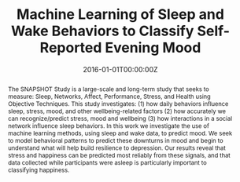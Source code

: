 ---
title: "Machine Learning of Sleep and Wake Behaviors to Classify Self-Reported Evening Mood"
authors:
- S. Taylor
- admin
- A. Sano
- A. Azaria
- A. Ghandeharioun
- R. Picard
date: "2016-01-01T00:00:00Z"
doi: ""

author_notes:
- ""
- ""
- ""
- ""
- ""
- ""

# Schedule page publish date (NOT publication's date).
publishDate: "2016-01-01T00:00:00Z"

# Publication type.
# Legend: 0 = Uncategorized; 1 = Conference paper; 2 = Journal article;
# 3 = Preprint / Working Paper; 4 = Report; 5 = Book; 6 = Book section;
# 7 = Thesis; 8 = Patent
publication_types: ["1"]

# Publication name and optional abbreviated publication name.
publication: In *Sleep* 
publication_short: In *Sleep* 

abstract: "The SNAPSHOT Study is a large-scale and long-term study that seeks to measure: Sleep, Networks, Affect, Performance, Stress, and Health using Objective Techniques. This study investigates: (1) how daily behaviors influence sleep, stress, mood, and other wellbeing-related factors (2) how accurately we can recognize/predict stress, mood and wellbeing (3) how interactions in a social network influence sleep behaviors. In this work we investigate the use of machine learning methods, using sleep and wake data, to predict mood. We seek to model behavioral patterns to predict these downturns in mood and begin to understand what will help build resilience to depression. Our results reveal that stress and happiness can be predicted most reliably from these signals, and that data collected while participants were asleep is particularly important to classifying happiness."

# Summary. An optional shortened abstract.
summary: Machine learning applied to nightly data from sensors and smartphones, shows value for predicting college student’s mood the following evening. Using multi-task learning to simultaneously predicted related wellbeing factors like health, energy, stress, and alertness improves performance.

tags:
- Affective Computing
- Wellbeing
- Healthcare
- Physiology
- Machine Learning
featured: false

links:
url_pdf: https://affect.media.mit.edu/pdfs/16.Taylor-ClassifyingSelfReportedMood-SLEEP2016.pdf
url_code: https://github.com/mitmedialab/PersonalizedMultitaskLearning
url_dataset: ''
url_poster: ''
url_project: ''
url_slides: ''
url_source: ''
url_video: ''

# Featured image
# To use, add an image named `featured.jpg/png` to your page's folder. 
image:
  caption: ''
  focal_point: Center
  preview_only: false

# Associated Projects (optional).
#   Associate this publication with one or more of your projects.
#   Simply enter your project's folder or file name without extension.
#   E.g. `internal-project` references `content/project/internal-project/index.md`.
#   Otherwise, set `projects: []`.
projects: []

# Slides (optional).
#   Associate this publication with Markdown slides.
#   Simply enter your slide deck's filename without extension.
#   E.g. `slides: "example"` references `content/slides/example/index.md`.
#   Otherwise, set `slides: ""`.
slides: ""
---